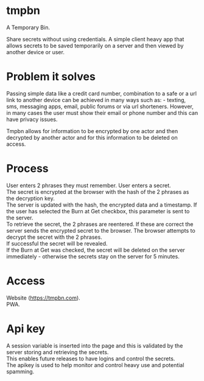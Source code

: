 # tmpbn
A Temporary Bin.  

Share secrets without using credentials.
A simple client heavy app that allows secrets to be saved temporarily on a server and then viewed by another device or user.  

Problem it solves
=================
Passing simple data like a credit card number, combination to a safe or a url link to another device can be achieved in many ways such as: - texting, sms, messaging apps, email, public forums or via url shorteners. However, in many cases the user must show their email or phone number and this can have privacy issues.  

Tmpbn allows for information to be encrypted by one actor and then decrypted by another actor and for this information to be deleted on access.

Process
=======
User enters 2 phrases they must remember. 
User enters a secret.  
The secret is encrypted at the browser with the hash of the 2 phrases as the decryption key.  
The server is updated with the hash, the encrypted data and a timestamp.
If the user has selected the Burn at Get checkbox, this parameter is sent to the server.  
To retrieve the secret, the 2 phrases are reentered. If these are correct the server sends the encrypted secret to the browser.
The browser attempts to decrypt the secret with the 2 phrases.  
If successful the secret will be revealed.  
If the Burn at Get was checked, the secret will be deleted on the server immediately - otherwise the secrets stay on the server for 5 minutes.

Access
======
Website (https://tmpbn.com).  
PWA.  

Api key
=======
A session variable is inserted into the page and this is validated by the server storing and retrieving the secrets.  
This enables future releases to have logins and control the secrets.  
The apikey is used to help monitor and control heavy use and potential spamming.  
